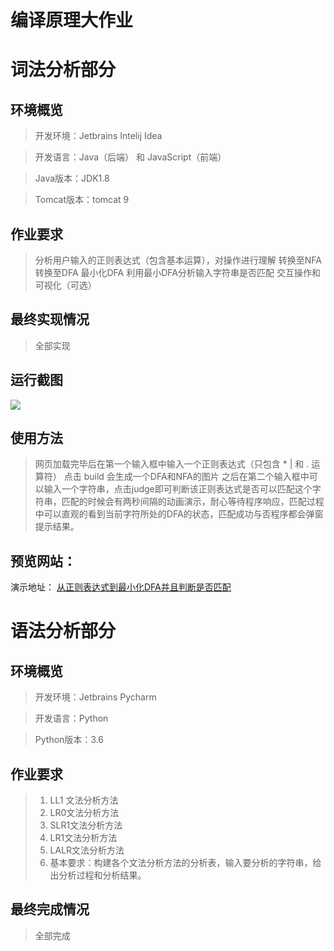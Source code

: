 # 编译原理大作业

# 词法分析部分

## 环境概览

> 开发环境：Jetbrains Intelij Idea 

>开发语言：Java（后端） 和 JavaScript（前端）

>Java版本：JDK1.8 

>Tomcat版本：tomcat 9

## 作业要求

> 分析用户输入的正则表达式（包含基本运算），对操作进行理解 
>转换至NFA 
>转换至DFA 
>最小化DFA 
>利用最小DFA分析输入字符串是否匹配
> 交互操作和可视化（可选）

## 最终实现情况

> 全部实现

## 运行截图

  ![]( https://github.com/qianqianjun/CompilationPrinciple/raw/master/%E8%AF%8D%E6%B3%95%E5%88%86%E6%9E%90%E9%83%A8%E5%88%86(%E5%90%AB%E5%8A%A8%E6%80%81%E4%BA%A4%E4%BA%92%E9%A1%B5%E9%9D%A2)/web/images/run.png)

## 使用方法

> 网页加载完毕后在第一个输入框中输入一个正则表达式（只包含 * | 和 . 运算符） 点击 build 会生成一个DFA和NFA的图片
> 之后在第二个输入框中可以输入一个字符串，点击judge即可判断该正则表达式是否可以匹配这个字符串，匹配的时候会有两秒间隔的动画演示，耐心等待程序响应，匹配过程中可以直观的看到当前字符所处的DFA的状态，匹配成功与否程序都会弹窗提示结果。

## 预览网站：
演示地址：
[从正则表达式到最小化DFA并且判断是否匹配][1]

# 语法分析部分

## 环境概览

> 开发环境：Jetbrains Pycharm 

>开发语言：Python

>Python版本：3.6

## 作业要求

> 1. LL1 文法分析方法
> 2. LR0文法分析方法
> 3. SLR1文法分析方法
> 4. LR1文法分析方法
> 5. LALR文法分析方法
> 6. 基本要求：构建各个文法分析方法的分析表，输入要分析的字符串，给出分析过程和分析结果。

## 最终完成情况

> 全部完成


  [1]: http://www.buctsnc.club:8080/dfa
